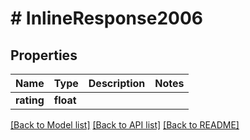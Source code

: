 # # InlineResponse2006

## Properties

Name | Type | Description | Notes
------------ | ------------- | ------------- | -------------
**rating** | **float** |  |

[[Back to Model list]](../../README.md#models) [[Back to API list]](../../README.md#endpoints) [[Back to README]](../../README.md)

